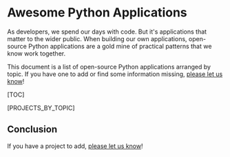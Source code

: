 # Awesome Python Applications

As developers, we spend our days with code. But it's applications that
matter to the wider public. When building our own applications,
open-source Python applications are a gold mine of practical patterns
that we know work together. <!-- the x-y problem, at scale? -->

This document is a list of open-source Python applications arranged by
topic. If you have one to add or find some information missing,
[please let us know](https://github.com/mahmoud/awesome-python-applications/issues)!

<!-- To see this list arranged by which operating systems they
support (and associated discussion), see Platforms, and to see the
list arranged by implementation approach used (and discussion
thereof), see Architectures. -->

[TOC]

[PROJECTS_BY_TOPIC]

## Conclusion

If you have a project to add, [please let us know](https://github.com/mahmoud/awesome-python-applications/issues)!
